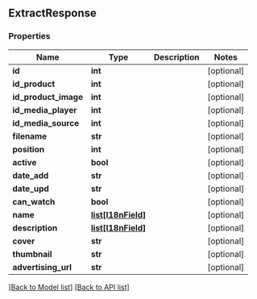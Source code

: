 ## ExtractResponse

### Properties
Name | Type | Description | Notes
------------ | ------------- | ------------- | -------------
**id** | **int** |  | [optional] 
**id_product** | **int** |  | [optional] 
**id_product_image** | **int** |  | [optional] 
**id_media_player** | **int** |  | [optional] 
**id_media_source** | **int** |  | [optional] 
**filename** | **str** |  | [optional] 
**position** | **int** |  | [optional] 
**active** | **bool** |  | [optional] 
**date_add** | **str** |  | [optional] 
**date_upd** | **str** |  | [optional] 
**can_watch** | **bool** |  | [optional] 
**name** | [**list[I18nField]**](#I18nField) |  | [optional] 
**description** | [**list[I18nField]**](#I18nField) |  | [optional] 
**cover** | **str** |  | [optional] 
**thumbnail** | **str** |  | [optional] 
**advertising_url** | **str** |  | [optional] 

[[Back to Model list]](#documentation-for-models) [[Back to API list]](#documentation-for-api-endpoints)


